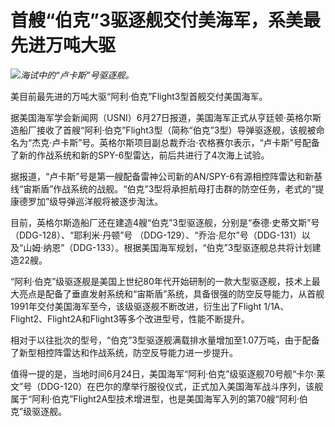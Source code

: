 

# 首艘“伯克”3驱逐舰交付美海军，系美最先进万吨大驱

![](https://inews.gtimg.com/newsapp_bt/0/15810297761/1000)_海试中的“卢卡斯”号驱逐舰。_

美目前最先进的万吨大驱“阿利·伯克”Flight3型首舰交付美国海军。

据美国海军学会新闻网（USNI）6月27日报道，美国海军正式从亨廷顿·英格尔斯造船厂接收了首艘“阿利·伯克”Flight3型（简称“伯克”3型）导弹驱逐舰，该舰被命名为“杰克·卢卡斯”号。英格尔斯项目副总裁乔治·农格赛尔表示，“卢卡斯”号配备了新的作战系统和新的SPY-6型雷达，前后共进行了4次海上试验。

据报道，“卢卡斯”号是第一艘配备雷神公司新的AN/SPY-6有源相控阵雷达和新基线“宙斯盾”作战系统的战舰。“伯克”3型将承担航母打击群的防空任务，老式的“提康德罗加”级导弹巡洋舰将被逐步淘汰。

目前，英格尔斯造船厂还在建造4艘“伯克”3型驱逐舰，分别是“泰德·史蒂文斯”号（DDG-128）、“耶利米·丹顿”号
（DDG-129）、“乔治·尼尔”号（DDG-131）以及“山姆·纳恩”（DDG-133）。根据美国海军规划，“伯克”3型驱逐舰总共将计划建造22艘。

“阿利·伯克”级驱逐舰是美国上世纪80年代开始研制的一款大型驱逐舰，技术上最大亮点是配备了垂直发射系统和“宙斯盾”系统，具备很强的防空反导能力，从首舰1991年交付美国海军至今，该级驱逐舰不断改进，衍生出了Flight
1/1A、Flight2、Flight2A和Flight3等多个改进型号，性能不断提升。

相对于以往批次的型号，“伯克”3型驱逐舰满载排水量增加至1.07万吨，由于配备了新型相控阵雷达和作战系统，防空反导能力进一步提升。

值得一提的是，当地时间6月24日，美国海军“阿利·伯克”级驱逐舰70号舰“卡尔·莱文”号（DDG-120）在巴尔的摩举行服役仪式，正式加入美国海军战斗序列，该舰属于“阿利·伯克”Flight2A型技术增进型，也是美国海军入列的第70艘“阿利·伯克”级驱逐舰。

